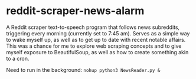 # reddit-scraper-news-alarm
A Reddit scraper text-to-speech program that follows news subreddits, triggering every morning (currently set to 7:45 am). Serves as a simple way to wake myself up, as well as to get up to date with recent notable affairs. This was a chance for me to explore web scraping concepts and to give myself exposure to BeautifulSoup, as well as how to create something akin to a cron. 

Need to run in the background: ``` nohup python3 NewsReader.py & ```

